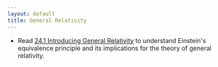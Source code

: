 ```yaml
---
layout: default
title: General Relativity
---
```


- Read [24.1 Introducing General Relativity](https://openstax.org/books/astronomy-2e/pages/24-1-introducing-general-relativity) to understand Einstein's equivalence principle and its implications for the theory of general relativity.
